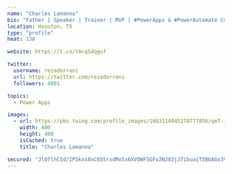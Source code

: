 ```yaml
---
name: "Charles Lamanna"
bio: "Father | Speaker | Trainer | MVP | #PowerApps & #PowerAutomate Community Super User | YouTuber Right-pointing triangle http://youtube.com/c/rezadorrani | Learn - Share - Clockwise rightwards and leftwards open circle arrows"
location: Houston, TX
type: "profile"
heat: 138

website: https://t.co/tAcqSdqguf

twitter:
  username: rezadorrani
  url: https://twitter.com/rezadorrani
  followers: 4801

topics:
  - Power Apps

images:
  - url: https://pbs.twimg.com/profile_images/1063114045270777856/qeT-jpWr_400x400.jpg
    width: 400
    height: 400
    isCached: true
    title: "Charles Lamanna"

secured: "JlOflhCId/IP5kxs8nC65SrxdMoSx6XVOWF5GFv2NJ83jJTibuaiT5BGAGo3V9Qi+aSyTFLvci6n9PvBV308yVT1//ChCl/11oiedBIX1zmK+a4Cbj/kicKSAjAocTx4ic5pudaxWJF6dq4x6IjBAofyX04JDXlVd0Nce+chq+445FsEEcbjVPGmNi3JKojBaEr/aU0fBru5xznwcG5LjyXAFfmfK2ab2i3dphFQ7qmI4dSKst5BkwvLc0x1EmElPnRS9z5BdnA0wd3irYNIE8RL79s4h0xOqAjuvC1yIDTz5k7lVQjvhZWnNbwPR6/ebNopJJFb4ViihXQuLHy14ndQ2cuJ/+K6qAb1G/j7ZXQIud4Nt03pF5qRXJvtpunFLd1cnlTPZiyIf0zOQBDuJONRHszF67OL0X8C/bX7SeY=;bzZxNuLChJ3z6wQbw1g2Kg=="
---
```


